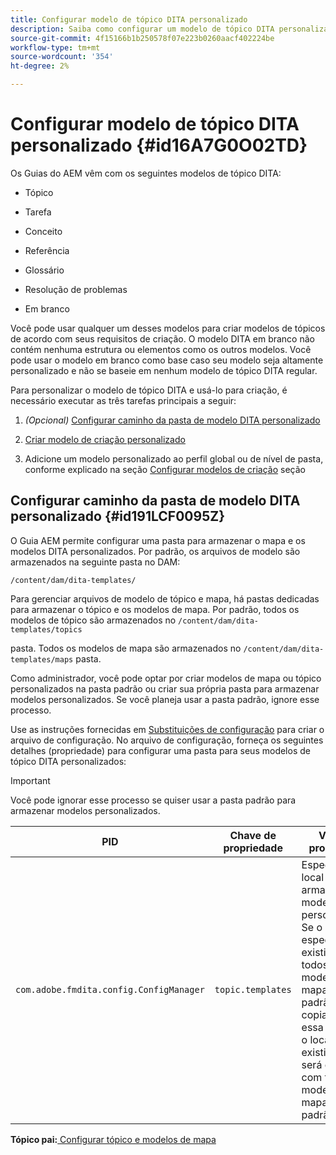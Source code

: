 ```yaml
---
title: Configurar modelo de tópico DITA personalizado
description: Saiba como configurar um modelo de tópico DITA personalizado
source-git-commit: 4f15166b1b250578f07e223b0260aacf402224be
workflow-type: tm+mt
source-wordcount: '354'
ht-degree: 2%

---
```



# Configurar modelo de tópico DITA personalizado {#id16A7G0O02TD}

Os Guias do AEM vêm com os seguintes modelos de tópico DITA:

- Tópico

- Tarefa

- Conceito

- Referência

- Glossário

- Resolução de problemas

- Em branco


Você pode usar qualquer um desses modelos para criar modelos de tópicos de acordo com seus requisitos de criação. O modelo DITA em branco não contém nenhuma estrutura ou elementos como os outros modelos. Você pode usar o modelo em branco como base caso seu modelo seja altamente personalizado e não se baseie em nenhum modelo de tópico DITA regular.

Para personalizar o modelo de tópico DITA e usá-lo para criação, é necessário executar as três tarefas principais a seguir:

1. *\(Opcional\)* [Configurar caminho da pasta de modelo DITA personalizado](#id191LCF0095Z)

1. [Criar modelo de criação personalizado](conf-folder-level.md#id1917D0EG0HJ)

1. Adicione um modelo personalizado ao perfil global ou de nível de pasta, conforme explicado na seção [Configurar modelos de criação](conf-folder-level.md#id1889D0IL0Y4) seção


## Configurar caminho da pasta de modelo DITA personalizado {#id191LCF0095Z}

O Guia AEM permite configurar uma pasta para armazenar o mapa e os modelos DITA personalizados. Por padrão, os arquivos de modelo são armazenados na seguinte pasta no DAM:

`/content/dam/dita-templates/`

Para gerenciar arquivos de modelo de tópico e mapa, há pastas dedicadas para armazenar o tópico e os modelos de mapa. Por padrão, todos os modelos de tópico são armazenados no `/content/dam/dita-templates/topics`

pasta. Todos os modelos de mapa são armazenados no `/content/dam/dita-templates/maps` pasta.

Como administrador, você pode optar por criar modelos de mapa ou tópico personalizados na pasta padrão ou criar sua própria pasta para armazenar modelos personalizados. Se você planeja usar a pasta padrão, ignore esse processo.

Use as instruções fornecidas em [Substituições de configuração](download-install-additional-config-override.md#) para criar o arquivo de configuração. No arquivo de configuração, forneça os seguintes detalhes \(propriedade\) para configurar uma pasta para seus modelos de tópico DITA personalizados:

>[!IMPORTANT]
>
> Você pode ignorar esse processo se quiser usar a pasta padrão para armazenar modelos personalizados.

| PID | Chave de propriedade | Valor da propriedade |
|---|------------|--------------|
| `com.adobe.fmdita.config.ConfigManager` | `topic.templates` | Especifique um local para armazenar modelos personalizados.<br> Se o local especificado existir no DAM, todos os modelos de mapa e tópico padrão serão copiados para essa pasta. Se o local não existir, a pasta será criada com todos os modelos de mapa e tópico padrão. |

**Tópico pai:**[ Configurar tópico e modelos de mapa](conf-template-tags.md)


